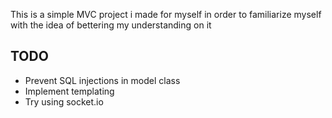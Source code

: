 This is a simple MVC project i made for myself in order to familiarize myself with the idea of bettering my understanding on it

## TODO

- Prevent SQL injections in model class
- Implement templating
- Try using socket.io

